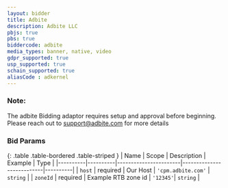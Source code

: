 ```yaml
---
layout: bidder
title: Adbite
description: Adbite LLC
pbjs: true
pbs: true
biddercode: adbite
media_types: banner, native, video
gdpr_supported: true
usp_supported: true
schain_supported: true
aliasCode : adkernel
---
```


### Note:

The adbite Bidding adaptor requires setup and approval before beginning. Please reach out to <support@adbite.com> for more details

### Bid Params

{: .table .table-bordered .table-striped }
| Name     | Scope    | Description           | Example                   | Type     |
|----------|----------|-----------------------|---------------------------|----------|
| `host`   | required | Our Host | `'cpm.adbite.com'` | `string` |
| `zoneId` | required | Example RTB zone id           | `'12345'`| `string` |
